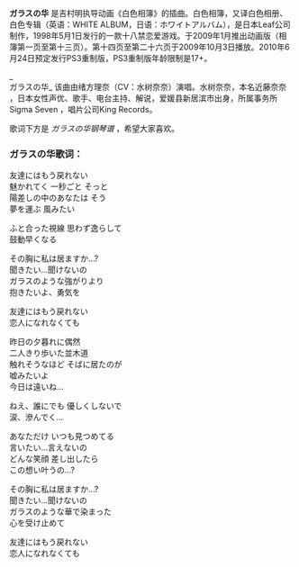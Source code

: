 

**ガラスの华** 是吉村明执导动画《白色相簿》的插曲。白色相簿，又译白色相册、白色专辑（英语：WHITE
ALBUM，日语：ホワイトアルバム），是日本Leaf公司制作，1998年5月1日发行的一款十八禁恋爱游戏。于2009年1月推出动画版（相簿第一页至第十三页）。第十四页至第二十六页于2009年10月3日播放。2010年6月24日预定发行PS3重制版，PS3重制版年龄限制是17+。

_  
ガラスの华_ 该曲由绪方理奈（CV：水树奈奈）演唱。水树奈奈，本名近藤奈奈 ，日本女性声优、歌手、电台主持、解说，爱媛县新居滨市出身，所属事务所Sigma
Seven ，唱片公司King Records。

  
歌词下方是 _ガラスの华钢琴谱_ ，希望大家喜欢。

### ガラスの华歌词：

友達にはもう戻れない  
魅かれてく 一秒ごと そっと  
陽差しの中のあなたは そう  
夢を運ぶ 風みたい

ふと合った視線 思わず逸らして  
鼓動早くなる

その胸に私は居ますか…?  
聞きたい…聞けないの  
ガラスのような強がりより  
抱きたいよ、勇気を

友達にはもう戻れない  
恋人になれなくても

昨日の夕暮れに偶然  
二人きり歩いた並木道  
触れそうなほど そばに居たのが  
嘘みたいよ  
今日は遠いね…

ねえ、誰にでも 優しくしないで  
涙、滲んでく…

あなただけ いつも見つめてる  
言いたい…言えないの  
どんな笑顔 差し出したら  
この想い叶うの…?

その胸に私は居ますか…?  
聞きたい…聞けないの  
ガラスのような華で染まった  
心を受け止めて

友達にはもう戻れない  
恋人になれなくても

